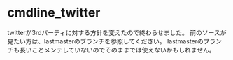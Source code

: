 cmdline_twitter
===============
twitterが3rdパーティに対する方針を変えたので終わらせました。
前のソースが見たい方は、lastmasterのブランチを参照してください。
lastmasterのブランチも長いことメンテしていないのでそのままでは使えないかもしれません。


